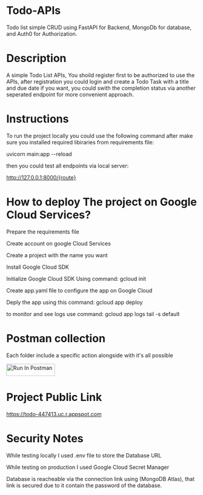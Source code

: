# Todo-APIs
Todo list simple CRUD using FastAPI for Backend, MongoDb for database, and Auth0 for Authorization.

# Description
A simple Todo List APIs, You shoild register first to be authorized to use the APIs, after registration you could login and create a Todo Task with a title and due date if you want, you could swith the completion status via another seperated endpoint for more convenient approach.


# Instructions
To run the project locally you could use the following command after make sure you installed required libiraries from requirements file:


uvicorn main:app --reload


then you could test all endpoints via local server:

http://127.0.0.1:8000/{route}
# How to deploy The project on Google Cloud Services?
Prepare the requirements file


Create account on google Cloud Services


Create a project with the name you want


Install Google Cloud SDK


Initialize  Google Cloud SDK Using command: gcloud init


Create app.yaml file to configure the app on Google Cloud 


Deply the app using this command: gcloud app deploy


to monitor and see logs use command: gcloud app logs tail -s default



# Postman collection
Each folder include a specific action alongside with it's all possible 

[<img src="https://run.pstmn.io/button.svg" alt="Run In Postman" style="width: 128px; height: 32px;">](https://app.getpostman.com/run-collection/34871237-eda7ac29-e344-475a-b721-a83f0267d569?source=rip_markdown&collection-url=entityId%3D34871237-eda7ac29-e344-475a-b721-a83f0267d569%26entityType%3Dcollection%26workspaceId%3D85bfcce8-cee8-4e40-9e54-7c30313fb904)


# Project Public Link
https://todo-447413.uc.r.appspot.com


# Security Notes
While testing locally I used .env file to store the Database URL


While testing on production I used Google Cloud Secret Manager


Database is reacheable via the connection link using (MongoDB Atlas), that link is secured due to it contain the password of the database.

